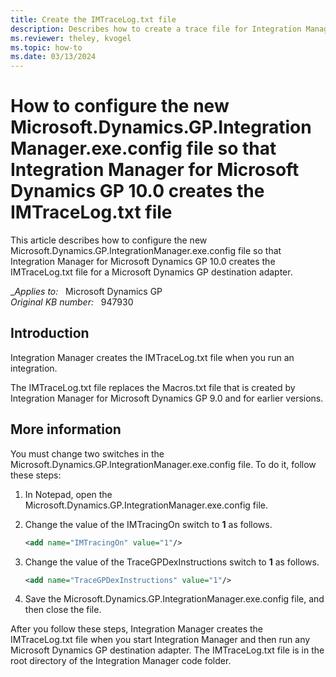 ```yaml
---
title: Create the IMTraceLog.txt file
description: Describes how to create a trace file for Integration Manager for Microsoft Dynamics GP. The IMTraceLog.txt file replaces the Macros.txt file.
ms.reviewer: theley, kvogel
ms.topic: how-to
ms.date: 03/13/2024
---
```

# How to configure the new Microsoft.Dynamics.GP.IntegrationManager.exe.config file so that Integration Manager for Microsoft Dynamics GP 10.0 creates the IMTraceLog.txt file

This article describes how to configure the new Microsoft.Dynamics.GP.IntegrationManager.exe.config file so that Integration Manager for Microsoft Dynamics GP 10.0 creates the IMTraceLog.txt file for a Microsoft Dynamics GP destination adapter.

__Applies to:_ &nbsp; Microsoft Dynamics GP  
_Original KB number:_ &nbsp; 947930

## Introduction

Integration Manager creates the IMTraceLog.txt file when you run an integration.

The IMTraceLog.txt file replaces the Macros.txt file that is created by Integration Manager for Microsoft Dynamics GP 9.0 and for earlier versions.

## More information

You must change two switches in the Microsoft.Dynamics.GP.IntegrationManager.exe.config file. To do it, follow these steps:

1. In Notepad, open the Microsoft.Dynamics.GP.IntegrationManager.exe.config file.

2. Change the value of the IMTracingOn switch to **1** as follows.

    ```xml
    <add name="IMTracingOn" value="1"/>
    ```

3. Change the value of the TraceGPDexInstructions switch to **1** as follows.

    ```xml
    <add name="TraceGPDexInstructions" value="1"/>
    ```

4. Save the Microsoft.Dynamics.GP.IntegrationManager.exe.config file, and then close the file.

After you follow these steps, Integration Manager creates the IMTraceLog.txt file when you start Integration Manager and then run any Microsoft Dynamics GP destination adapter. The IMTraceLog.txt file is in the root directory of the Integration Manager code folder.
